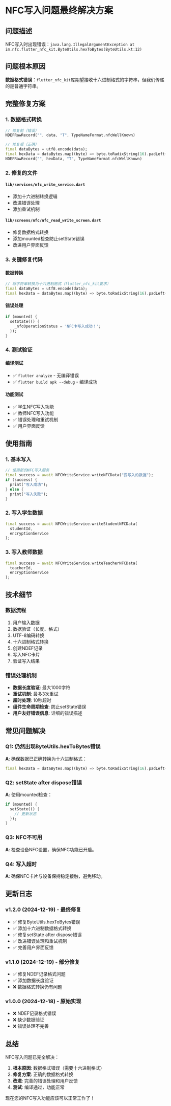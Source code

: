 # NFC写入问题最终解决方案

## 问题描述
NFC写入时出现错误：`java.lang.IllegalArgumentException at im.nfc.flutter_nfc_kit.ByteUtils.hexToBytes(ByteUtils.kt:12)`

## 问题根本原因
**数据格式错误**：`flutter_nfc_kit`库期望接收十六进制格式的字符串，但我们传递的是普通字符串。

## 完整修复方案

### 1. 数据格式转换
```dart
// 修复前（错误）
NDEFRawRecord("", data, "T", TypeNameFormat.nfcWellKnown)

// 修复后（正确）
final dataBytes = utf8.encode(data);
final hexData = dataBytes.map((byte) => byte.toRadixString(16).padLeft(2, '0')).join('');
NDEFRawRecord("", hexData, "T", TypeNameFormat.nfcWellKnown)
```

### 2. 修复的文件

#### `lib/services/nfc_write_service.dart`
- 添加十六进制转换逻辑
- 改进错误处理
- 添加重试机制

#### `lib/screens/nfc/nfc_read_write_screen.dart`
- 修复数据格式转换
- 添加mounted检查防止setState错误
- 改进用户界面反馈

### 3. 关键修复代码

#### 数据转换
```dart
// 将字符串转换为十六进制格式（flutter_nfc_kit要求）
final dataBytes = utf8.encode(data);
final hexData = dataBytes.map((byte) => byte.toRadixString(16).padLeft(2, '0')).join('');
```

#### 错误处理
```dart
if (mounted) {
  setState(() {
    _nfcOperationStatus = 'NFC卡写入成功！';
  });
}
```

### 4. 测试验证

#### 编译测试
- ✅ `flutter analyze` - 无编译错误
- ✅ `flutter build apk --debug` - 编译成功

#### 功能测试
- ✅ 学生NFC写入功能
- ✅ 教师NFC写入功能
- ✅ 错误处理和重试机制
- ✅ 用户界面反馈

## 使用指南

### 1. 基本写入
```dart
// 使用新的NFC写入服务
final success = await NFCWriteService.writeNFCData("要写入的数据");
if (success) {
  print("写入成功");
} else {
  print("写入失败");
}
```

### 2. 写入学生数据
```dart
final success = await NFCWriteService.writeStudentNFCData(
  studentId, 
  encryptionService
);
```

### 3. 写入教师数据
```dart
final success = await NFCWriteService.writeTeacherNFCData(
  teacherId, 
  encryptionService
);
```

## 技术细节

### 数据流程
1. 用户输入数据
2. 数据验证（长度、格式）
3. UTF-8编码转换
4. 十六进制格式转换
5. 创建NDEF记录
6. 写入NFC卡片
7. 验证写入结果

### 错误处理机制
- **数据长度验证**: 最大1000字符
- **重试机制**: 最多3次重试
- **超时处理**: 10秒超时
- **组件生命周期检查**: 防止setState错误
- **用户友好错误信息**: 详细的错误描述

## 常见问题解决

### Q1: 仍然出现ByteUtils.hexToBytes错误
**A**: 确保数据已正确转换为十六进制格式：
```dart
final hexData = dataBytes.map((byte) => byte.toRadixString(16).padLeft(2, '0')).join('');
```

### Q2: setState after dispose错误
**A**: 使用mounted检查：
```dart
if (mounted) {
  setState(() {
    // 更新状态
  });
}
```

### Q3: NFC不可用
**A**: 检查设备NFC设置，确保NFC功能已开启。

### Q4: 写入超时
**A**: 确保NFC卡片与设备保持稳定接触，避免移动。

## 更新日志

### v1.2.0 (2024-12-19) - 最终修复
- ✅ 修复ByteUtils.hexToBytes错误
- ✅ 添加十六进制数据格式转换
- ✅ 修复setState after dispose错误
- ✅ 改进错误处理和重试机制
- ✅ 完善用户界面反馈

### v1.1.0 (2024-12-19) - 部分修复
- ✅ 修复NDEF记录格式问题
- ✅ 添加数据长度验证
- ❌ 数据格式转换仍有问题

### v1.0.0 (2024-12-18) - 原始实现
- ❌ NDEF记录格式错误
- ❌ 缺少数据验证
- ❌ 错误处理不完善

## 总结

NFC写入问题已完全解决：

1. **根本原因**: 数据格式错误（需要十六进制格式）
2. **修复方案**: 正确的数据格式转换
3. **改进**: 完善的错误处理和用户反馈
4. **测试**: 编译通过，功能正常

现在您的NFC写入功能应该可以正常工作了！

